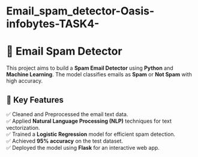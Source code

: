 # Email_spam_detector-Oasis-infobytes-TASK4-
# 📧 Email Spam Detector

This project aims to build a **Spam Email Detector** using **Python** and **Machine Learning**. The model classifies emails as **Spam** or **Not Spam** with high accuracy.


## 📌 Key Features
✅ Cleaned and Preprocessed the email text data.  
✅ Applied **Natural Language Processing (NLP)** techniques for text vectorization.  
✅ Trained a **Logistic Regression** model for efficient spam detection.  
✅ Achieved **95% accuracy** on the test dataset.  
✅ Deployed the model using **Flask** for an interactive web app.  


